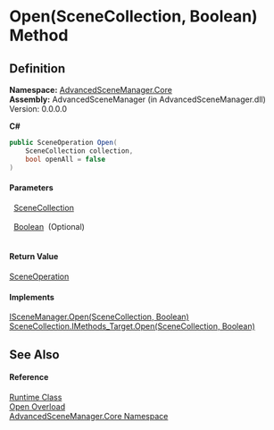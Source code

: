 # Open(SceneCollection, Boolean) Method




## Definition
**Namespace:** <a href="N_AdvancedSceneManager_Core.md">AdvancedSceneManager.Core</a>  
**Assembly:** AdvancedSceneManager (in AdvancedSceneManager.dll) Version: 0.0.0.0

**C#**
``` C#
public SceneOperation Open(
	SceneCollection collection,
	bool openAll = false
)
```



#### Parameters
<dl><dt>  <a href="T_AdvancedSceneManager_Models_SceneCollection.md">SceneCollection</a></dt><dd> </dd><dt>  <a href="https://learn.microsoft.com/dotnet/api/system.boolean" target="_blank" rel="noopener noreferrer">Boolean</a>  (Optional)</dt><dd> </dd></dl>

#### Return Value
<a href="T_AdvancedSceneManager_Core_SceneOperation.md">SceneOperation</a>

#### Implements
<a href="M_AdvancedSceneManager_DependencyInjection_ISceneManager_Open_2.md">ISceneManager.Open(SceneCollection, Boolean)</a>  
<a href="M_AdvancedSceneManager_Models_SceneCollection_IMethods_Target_Open.md">SceneCollection.IMethods_Target.Open(SceneCollection, Boolean)</a>  


## See Also


#### Reference
<a href="T_AdvancedSceneManager_Core_Runtime.md">Runtime Class</a>  
<a href="Overload_AdvancedSceneManager_Core_Runtime_Open.md">Open Overload</a>  
<a href="N_AdvancedSceneManager_Core.md">AdvancedSceneManager.Core Namespace</a>  
